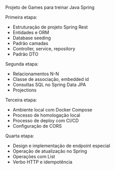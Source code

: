 Projeto de Games para treinar Java Spring

Primeira etapa:
- Estruturação de projeto Spring Rest
- Entidades e ORM
- Database seeding
- Padrão camadas
- Controller, service, repository
- Padrão DTO

Segunda etapa:
- Relacionamentos N-N
- Classe de associação, embedded id
- Consultas SQL no Spring Data JPA
- Projections

Terceira etapa:
- Ambiente local com Docker Compose
- Processo de homologação local
- Processo de deploy com CI/CD
- Configuração de CORS

Quarta etapa:
- Design e implementação de endpoint especial
- Operação de atualização no Spring
- Operações com List
- Verbo HTTP e idempotência
